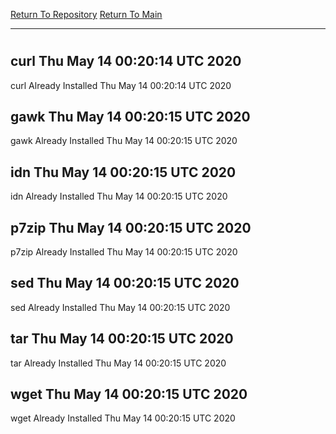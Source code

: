 [Return To Repository](https://github.com/deathbybandaid/piholeparser/)
[Return To Main](https://github.com/deathbybandaid/piholeparser/blob/master/RecentRunLogs/Mainlog.md)
____________________________________
# 
## curl Thu May 14 00:20:14 UTC 2020
curl Already Installed Thu May 14 00:20:14 UTC 2020
## gawk Thu May 14 00:20:15 UTC 2020
gawk Already Installed Thu May 14 00:20:15 UTC 2020
## idn Thu May 14 00:20:15 UTC 2020
idn Already Installed Thu May 14 00:20:15 UTC 2020
## p7zip Thu May 14 00:20:15 UTC 2020
p7zip Already Installed Thu May 14 00:20:15 UTC 2020
## sed Thu May 14 00:20:15 UTC 2020
sed Already Installed Thu May 14 00:20:15 UTC 2020
## tar Thu May 14 00:20:15 UTC 2020
tar Already Installed Thu May 14 00:20:15 UTC 2020
## wget Thu May 14 00:20:15 UTC 2020
wget Already Installed Thu May 14 00:20:15 UTC 2020
